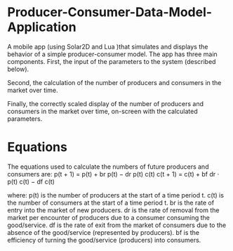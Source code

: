 # Producer-Consumer-Data-Model-Application
A mobile app (using Solar2D and Lua )that simulates and displays the behavior of a simple producer-consumer model. 
The app has three main components.
First, the input of the parameters to the system (described below).

Second, the calculation of the number of producers and consumers in the market over time.

Finally, the correctly scaled display of the number of producers and consumers in the
market over time, on-screen with the calculated parameters.


# Equations
The equations used to calculate the numbers of future producers and consumers are:
p(t + 1) = p(t) + br p(t) − dr p(t) c(t) 
c(t + 1) = c(t) + bf dr · p(t) c(t) − df c(t) 

where: 
p(t) is the number of producers at the start of a time period t. 
c(t) is the number of consumers at the start of a time period t. br is the rate of entry into the market of new producers.
dr is the rate of removal from the market per encounter of producers due to a consumer consuming the good/service.
df is the rate of exit from the market of consumers due to the absence of the good/service (represented by producers). 
bf is the efficiency of turning the good/service (producers) into consumers.
